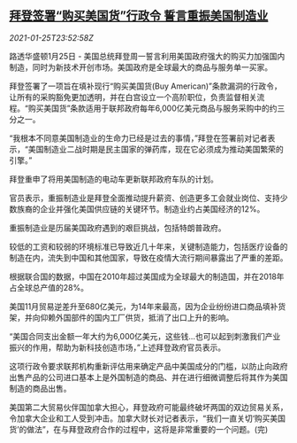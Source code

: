 <!--1611618913000-->
[拜登签署“购买美国货”行政令 誓言重振美国制造业](https://cn.reuters.com/article/biden-executive-order-manufacturing-0125-idCNKBS29U2OB)
------

<div><i>2021-01-25T23:52:58Z</i></div><p>路透华盛顿1月25日 - 美国总统拜登周一誓言利用美国政府强大的购买力加强国内制造，同时为新技术开创市场。美国政府是全球最大的商品与服务单一买家。</p><p>拜登签署了一项旨在填补现行“购买美国货(Buy American)”条款漏洞的行政令，让所有的采购豁免更加透明，并在白宫设立一个高阶职位，负责监督相关流程。“购买美国货”条款适用于联邦政府每年6,000亿美元商品与服务采购中的约三分之一。</p><p>“我根本不同意美国制造业的生命力已经是过去的事情，”拜登在签署前对记者表示，“美国制造业二战时期是民主国家的弹药库，现在它必须成为推动美国繁荣的引擎。”</p><p>拜登重申了将用美国制造的电动车更新联邦政府车队的计划。</p><p>官员表示，重振制造业是拜登全面推动提升薪资、创造更多工会就业岗位、支持少数族裔的企业并强化美国供应链的关键环节。制造业约占美国经济的12%。</p><p>重振制造业是历届美国政府遇到的艰巨挑战，包括特朗普政府。</p><p>较低的工资和较弱的环境标准已导致近几十年来，关键制造能力，包括医疗设备的制造在内，流失到中国和其他国家，导致在疫情大流行期间暴露出了严重的差距。</p><p>根据联合国的数据，中国在2010年超过美国成为全球最大的制造国，并在2018年占全球总产值的28%。</p><p>美国11月贸易逆差升至680亿美元，为14年来最高，因为企业纷纷进口商品填补货架，并向仰赖外国部件的国内工厂供货，抵消了出口上升的影响。</p><p>“美国合同支出金额一年大约为6,000亿美元，这些钱...也可以起到刺激我们产业振兴的作用，帮助为新科技创造市场，”上述拜登政府官员表示。</p><p>这项行政令要求联邦机构重新评估用来确定产品中美国成分的门槛，以防止向政府出售产品的公司进口基本上是外国制造的商品、并在进行细微调整后将其作为美国制造的商品出售。</p><p>美国第二大贸易伙伴国加拿大担心，拜登政府可能最终破坏两国的双边贸易关系，令加拿大企业和工人受到冲击。加拿大财长对记者表示，“我们一直关切‘购买美国货’的做法”，在与拜登政府合作的过程中，这将是非常重要的一个问题。(完)</p>
